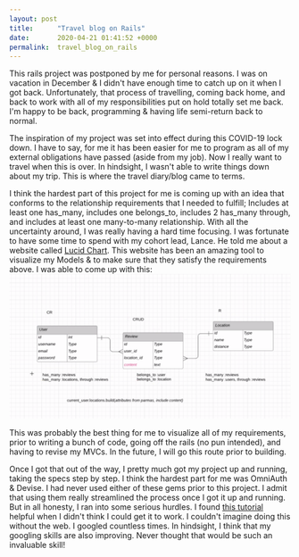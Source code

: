 ```yaml
---
layout: post
title:      "Travel blog on Rails"
date:       2020-04-21 01:41:52 +0000
permalink:  travel_blog_on_rails
---
```



This rails project was postponed by me for personal reasons. I was on vacation in December & I didn't have enough time to catch up on it when I got back. Unfortunately, that process of travelling, coming back home, and back to work with all of my responsibilities put on hold totally set me back. I'm happy to be back, programming & having life semi-return back to normal. 

The inspiration of my project was set into effect during this COVID-19 lock down. I have to say, for me it has been easier for me to program as all of my external obligations have passed (aside from my job). Now I really want to travel when this is over. In hindsight, I wasn't able to write things down about my trip. This is where the travel diary/blog came to terms. 

I think the hardest part of this project for me is coming up with an idea that conforms to the relationship requirements that I needed to fulfill; Includes at least one has_many, includes one belongs_to, includes 2 has_many through, and includes at least one many-to-many relationship. With all the uncertainty around, I was really having a hard time focusing. I was fortunate to have some time to spend with my cohort lead, Lance. He told me about a website called [Lucid Chart](http://www.lucidchart.com). This website has been an amazing tool to visualize my Models & to make sure that they satisfy the requirements above. I was able to come up with this: ![](https://raw.githubusercontent.com/Amberganda/travel_diary/master/RAILS%20PROJECT.png)

This was probably the best thing for me to visualize all of my requirements, prior to writing a bunch of code, going off the rails (no pun intended), and having to revise my MVCs. In the future, I will go this route prior to building. 

Once I got that out of the way, I pretty much got my project up and running, taking the specs step by step. I think the hardest part for me was OmniAuth & Devise. I had never used either of these gems prior to this project. I admit that using them really streamlined the process once I got it up and running. But in all honesty, I ran into some serious hurdles. I found [this tutorial](https://www.codementor.io/@anaumov/rails-omniauth-with-devise--github-example-du107rmn7) helpful when I didn't think I could get it to work. I couldn't imagine doing this without the web. I googled countless times. In hindsight, I think that my googling skills are also improving. Never thought that would be such an invaluable skill! 
